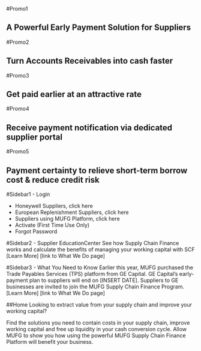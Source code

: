 #Promo1
## A Powerful Early Payment Solution for Suppliers

#Promo2
## Turn Accounts Receivables into cash faster

#Promo3
## Get paid earlier at an attractive rate

#Promo4
## Receive payment notification via dedicated supplier portal

#Promo5
## Payment certainty to relieve short-term borrow cost & reduce credit risk

#Sidebar1 - Login
* Honeywell Suppliers, click here
* European Replenishment Suppliers, click here
* Suppliers using MUFG Platform, click here
* Activate (First Time Use Only)
* Forgot Password

#Sidebar2 - Supplier EducationCenter
See how Supply Chain Finance works and calculate the benefits of managing your working capital with SCF [Learn More] [link to What We Do page]

#Sidebar3 - What You Need to Know
Earlier this year, MUFG purchased the Trade Payables Services (TPS) platform from GE Capital. GE Capital’s early-payment plan to suppliers will end on [INSERT DATE]. Suppliers to GE businesses are invited to join the MUFG Supply Chain Finance Program. [Learn More] [link to What We Do page]

##Home
Looking to extract value from your supply chain and improve your working capital? 

Find the solutions you need to contain costs in your supply chain, improve working capital and free up liquidity in your cash conversion cycle. Allow MUFG to show you how using the powerful MUFG Supply Chain Finance Platform will benefit your business. 